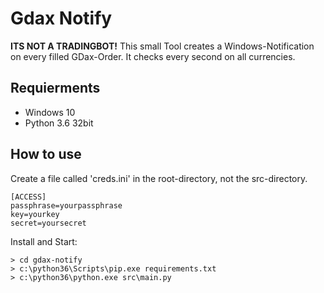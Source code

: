 # Gdax Notify

**ITS NOT A TRADINGBOT!**
This small Tool creates a Windows-Notification on every filled GDax-Order.
It checks every second on all currencies. 


## Requierments
* Windows 10
* Python 3.6 32bit

## How to use
Create a file called 'creds.ini' in the root-directory, not the src-directory.
```
[ACCESS]
passphrase=yourpassphrase
key=yourkey
secret=yoursecret
```
Install and Start:
```
> cd gdax-notify
> c:\python36\Scripts\pip.exe requirements.txt
> c:\python36\python.exe src\main.py
```